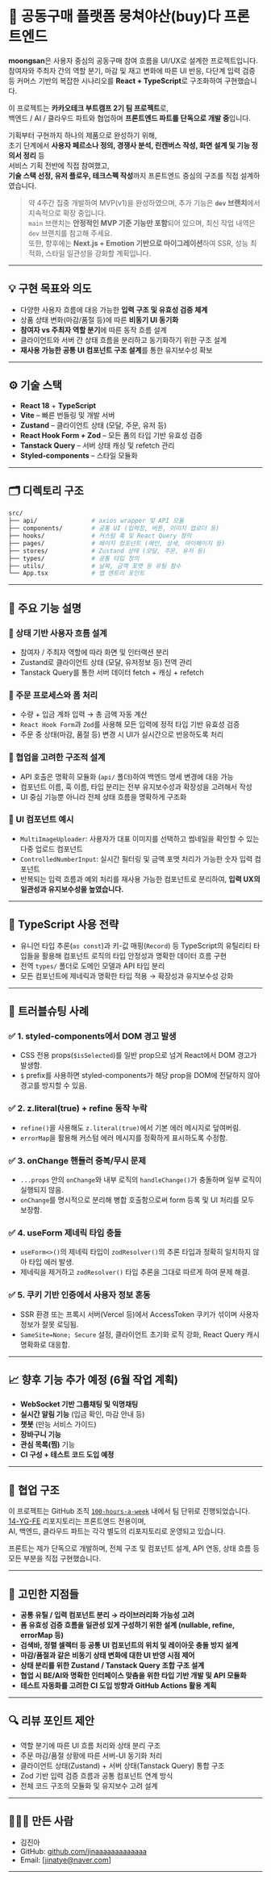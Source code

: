 # 🛒 공동구매 플랫폼 뭉쳐야산(buy)다 프론트엔드

**moongsan**은 사용자 중심의 공동구매 참여 흐름을 UI/UX로 설계한 프로젝트입니다.  
참여자와 주최자 간의 역할 분기, 마감 및 재고 변화에 따른 UI 반응, 다단계 입력 검증 등 커머스 기반의 복잡한 시나리오를 **React + TypeScript**로 구조화하여 구현했습니다.

이 프로젝트는 **카카오테크 부트캠프 2기 팀 프로젝트**로,  
백엔드 / AI / 클라우드 파트와 협업하며 **프론트엔드 파트를 단독으로 개발 중**입니다.

기획부터 구현까지 하나의 제품으로 완성하기 위해,  
초기 단계에서 **사용자 페르소나 정의, 경쟁사 분석, 린캔버스 작성, 화면 설계 및 기능 정의서 정리** 등  
서비스 기획 전반에 직접 참여했고,  
**기술 스택 선정, 유저 플로우, 테크스펙 작성**까지 프론트엔드 중심의 구조를 직접 설계하였습니다.

> 약 4주간 집중 개발하여 MVP(v1)을 완성하였으며, 추가 기능은 **`dev` 브랜치**에서 지속적으로 확장 중입니다.  
> `main` 브랜치는 **안정적인 MVP 기준 기능만 포함**되어 있으며, 최신 작업 내역은 `dev` 브랜치를 참고해 주세요.  
> 또한, 향후에는 **Next.js + Emotion 기반으로 마이그레이션**하여 SSR, 성능 최적화, 스타일 일관성을 강화할 계획입니다.

---

## 💡 구현 목표와 의도

- 다양한 사용자 흐름에 대응 가능한 **입력 구조 및 유효성 검증 체계**
- 상품 상태 변화(마감/품절 등)에 따른 **비동기 UI 동기화**
- **참여자 vs 주최자 역할 분기**에 따른 동작 흐름 설계
- 클라이언트와 서버 간 상태 흐름을 분리하고 동기화하기 위한 구조 설계
- **재사용 가능한 공통 UI 컴포넌트 구조 설계**를 통한 유지보수성 확보

---

## ⚙️ 기술 스택

- **React 18** + **TypeScript**
- **Vite** – 빠른 번들링 및 개발 서버
- **Zustand** – 클라이언트 상태 (모달, 주문, 유저 등)
- **React Hook Form + Zod** – 모든 폼의 타입 기반 유효성 검증
- **Tanstack Query** – 서버 상태 캐싱 및 refetch 관리
- **Styled-components** – 스타일 모듈화

---

## 🗂 디렉토리 구조

```bash
src/
├── api/               # axios wrapper 및 API 모듈
├── components/        # 공통 UI (입력창, 버튼, 이미지 업로더 등)
├── hooks/             # 커스텀 훅 및 React Query 정의
├── pages/             # 페이지 컴포넌트 (메인, 상세, 마이페이지 등)
├── stores/            # Zustand 상태 (모달, 주문, 유저 등)
├── types/             # 공통 타입 정의
├── utils/             # 날짜, 금액 포맷 등 유틸 함수
└── App.tsx            # 앱 엔트리 포인트
```

---

## 🧩 주요 기능 설명

### 📌 상태 기반 사용자 흐름 설계

- 참여자 / 주최자 역할에 따라 화면 및 인터랙션 분리
- Zustand로 클라이언트 상태 (모달, 유저정보 등) 전역 관리
- Tanstack Query를 통한 서버 데이터 fetch + 캐싱 + refetch

### 📌 주문 프로세스와 폼 처리

- 수량 + 입금 계좌 입력 → 총 금액 자동 계산
- `React Hook Form`과 `Zod`를 사용해 모든 입력에 정적 타입 기반 유효성 검증
- 주문 중 상태(마감, 품절 등) 변경 시 UI가 실시간으로 반응하도록 처리

### 📌 협업을 고려한 구조적 설계

- API 호출은 명확히 모듈화 (`api/` 폴더)하여 백엔드 명세 변경에 대응 가능
- 컴포넌트 이름, 훅 이름, 타입 분리는 전부 유지보수성과 확장성을 고려해서 작성
- UI 중심 기능뿐 아니라 전체 상태 흐름을 명확하게 구조화

### 🧩 UI 컴포넌트 예시

- `MultiImageUploader`: 사용자가 대표 이미지를 선택하고 썸네일을 확인할 수 있는 다중 업로드 컴포넌트
- `ControlledNumberInput`: 실시간 필터링 및 금액 포맷 처리가 가능한 숫자 입력 컴포넌트
- 반복되는 입력 흐름과 예외 처리를 재사용 가능한 컴포넌트로 분리하여, **입력 UX의 일관성과 유지보수성을 높였습니다.**

---

## 🧠 TypeScript 사용 전략

- 유니언 타입 추론(`as const`)과 키-값 매핑(`Record`) 등 TypeScript의 유틸리티 타입들을 활용해 컴포넌트 로직의 타입 안정성과 명확한 데이터 흐름 구현
- 전역 `types/` 폴더로 도메인 모델과 API 타입 분리
- 모든 컴포넌트에 제네릭과 명확한 타입 적용 → 확장성과 유지보수성 강화

---

## 🐞 트러블슈팅 사례

### ✅ 1. styled-components에서 DOM 경고 발생
- CSS 전용 props(`$isSelected`)를 일반 prop으로 넘겨 React에서 DOM 경고가 발생함.
- `$` prefix를 사용하면 styled-components가 해당 prop을 DOM에 전달하지 않아 경고를 방지할 수 있음.

### ✅ 2. z.literal(true) + refine 동작 누락
- `refine()`을 사용해도 `z.literal(true)`에서 기본 에러 메시지로 덮여버림.
- `errorMap`을 활용해 커스텀 에러 메시지를 정확하게 표시하도록 수정함.

### ✅ 3. onChange 핸들러 중복/무시 문제
- `...props` 안의 `onChange`와 내부 로직의 `handleChange()`가 충돌하며 일부 로직이 실행되지 않음.
- `onChange`를 명시적으로 분리해 병합 호출함으로써 form 등록 및 UI 처리를 모두 보장함.

### ✅ 4. useForm 제네릭 타입 충돌
- `useForm<>()`의 제네릭 타입이 `zodResolver()`의 추론 타입과 정확히 일치하지 않아 타입 에러 발생.
- 제네릭을 제거하고 `zodResolver()` 타입 추론을 그대로 따르게 하여 문제 해결.

### ✅ 5. 쿠키 기반 인증에서 사용자 정보 혼동
- SSR 환경 또는 프록시 서버(Vercel 등)에서 AccessToken 쿠키가 섞이며 사용자 정보가 잘못 로딩됨.
- `SameSite=None; Secure` 설정, 클라이언트 초기화 로직 강화, React Query 캐시 명확화로 대응함.

---

## 📈 향후 기능 추가 예정 (6월 작업 계획)

- **WebSocket 기반 그룹채팅 및 익명채팅**
- **실시간 알림 기능** (입금 확인, 마감 안내 등)
- **챗봇** (만능 서비스 가이드)
- **장바구니 기능**
- **관심 목록(찜)** 기능
- **CI 구성 + 테스트 코드 도입 예정**

---

## 🤝 협업 구조

이 프로젝트는 GitHub 조직 [`100-hours-a-week`](https://github.com/100-hours-a-week) 내에서 팀 단위로 진행되었습니다.  
[14-YG-FE](https://github.com/100-hours-a-week/14-YG-FE) 리포지토리는 프론트엔드 전용이며,  
AI, 백엔드, 클라우드 파트는 각각 별도의 리포지토리로 운영되고 있습니다.

프론트는 제가 단독으로 개발하며, 전체 구조 및 컴포넌트 설계, API 연동, 상태 흐름 등 모든 부분을 직접 구현했습니다.

---

## 🧪 고민한 지점들

- **공통 유틸 / 입력 컴포넌트 분리 → 라이브러리화 가능성 고려**
- **폼 유효성 검증 흐름을 일관성 있게 구성하기 위한 설계 (nullable, refine, errorMap 등)**
- **검색바, 정렬 셀렉터 등 공통 UI 컴포넌트의 위치 및 레이아웃 충돌 방지 설계**
- **마감/품절과 같은 비동기 상태 변화에 대한 UI 반영 시점 제어**
- **상태 분리를 위한 Zustand / Tanstack Query 조합 구조 설계**
- **협업 시 BE/AI와 명확한 인터페이스 맞춤을 위한 타입 기반 개발 및 API 모듈화**
- **테스트 자동화를 고려한 CI 도입 방향과 GitHub Actions 활용 계획**

---

## 🔍 리뷰 포인트 제안

- 역할 분기에 따른 UI 흐름 처리와 상태 분리 구조
- 주문 마감/품절 상황에 따른 서버-UI 동기화 처리
- 클라이언트 상태(Zustand) + 서버 상태(Tanstack Query) 통합 구조
- Zod 기반 입력 검증 흐름과 공통 컴포넌트 연계 방식
- 전체 코드 구조의 모듈화 및 유지보수 고려 설계

---

## 👩🏻‍💻 만든 사람

- 김진아  
- GitHub: [github.com/jinaaaaaaaaaaaaa](https://github.com/jinaaaaaaaaaaaaa)  
- Email: [jinatye@naver.com]

---


